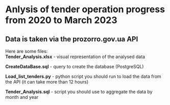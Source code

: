 # Anlysis of tender operation progress from 2020 to March 2023
## Data is taken via the prozorro.gov.ua API
Here are some files:  
**Tender_Analysis.xlsx** - visual representation of the analysed data 

**CreateDataBase.sql** - query to create the database (PostgreSQL)

**Load_list_tenders.py** - python script you should run to load the data from the API (it can take more than 12 hours)

**Tender_Analysis.sql** - script you should use to aggregate the data by month and year 
